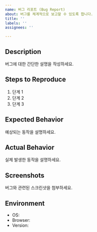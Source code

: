 ```yaml
---
name: 버그 리포트 (Bug Report)
about: 버그를 체계적으로 보고할 수 있도록 합니다.
title: ''
labels: ''
assignees: ''

---
```


## Description
버그에 대한 간단한 설명을 작성하세요.

## Steps to Reproduce
1. 단계 1
2. 단계 2
3. 단계 3

## Expected Behavior
예상되는 동작을 설명하세요.

## Actual Behavior
실제 발생한 동작을 설명하세요.

## Screenshots
버그와 관련된 스크린샷을 첨부하세요.

## Environment
- OS: 
- Browser: 
- Version:
